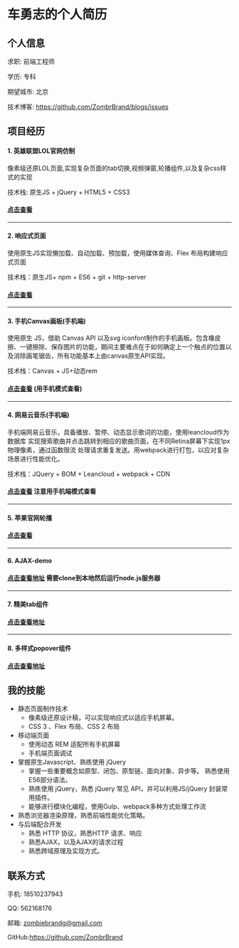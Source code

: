 # 车勇志的个人简历

## 个人信息

求职: 前端工程师

学历: 专科

期望城市: 北京

技术博客: https://github.com/ZombrBrand/blogs/issues



## 项目经历

#### 1. 英雄联盟LOL官网仿制

像素级还原LOL页面,实现复杂页面的tab切换,视频弹窗,轮播组件,以及复杂css样式的实现

技术栈: 原生JS + jQuery + HTML5 + CSS3

#### [点击查看](https://zombrbrand.github.io/lol-demo/lol.html)


<hr/>


#### 2. 响应式页面

使用原生JS实现懒加载、自动加载、预加载，使用媒体查询、Flex 布局构建响应式页面

技术栈：原生JS+ npm + ES6 + git + http-server

#### [点击查看](https://zombrbrand.github.io/simple-demo/index.html)


<hr/>


#### 3. 手机Canvas画板(手机端)

使用原生 JS，借助 Canvas API 以及svg iconfont制作的手机画板。包含橡皮擦、一键擦除、保存图片的功能，期间主要难点在于如何确定上一个触点的位置以及消除画笔锯齿，所有功能基本上由canvas原生API实现。

技术栈：Canvas + JS+动态rem

#### [点击查看](https://zombrbrand.github.io/drawing-board/drawing-board.html) (用手机模式查看)


<hr/>


#### 4. 网易云音乐(手机端)

手机端网易云音乐，具备播放、暂停、动态显示歌词的功能，使用leancloud作为数据库 实现搜索歌曲并点击跳转到相应的歌曲页面，在不同Retina屏幕下实现1px物理像素，通过函数限流 处理请求重复发送。用webpack进行打包，以应对复杂场景进行性能优化。

技术栈：JQuery + BOM  + Leancloud + webpack + CDN

#### [点击查看](https://zombrbrand.github.io/163music-demo/dist/home.html) 注意用手机端模式查看

<hr/>

#### 5. 苹果官网轮播

#### [点击查看](https://zombrbrand.github.io/appleCarousel-demo/Carousel.html)

<hr/>

#### 6. AJAX-demo

#### [点击查看地址](https://zombrbrand.github.io/ajax-demo/ajax-demo.html) 需要clone到本地然后运行node.js服务器


<hr/>


#### 7. 精美tab组件

#### [点击查看地址](https://zombrbrand.github.io/tab-demo1/index.html)


<hr/>


#### 8. 多样式popover组件

#### [点击查看地址](https://zombrbrand.github.io/popover-demo1/index.html)


## 我的技能

- 静态页面制作技术
  - 像素级还原设计稿，可以实现响应式以适应手机屏幕。
  - CSS 3 、Flex 布局、CSS 2 布局
- 移动端页面
  - 使用动态 REM 适配所有手机屏幕
  - 手机端页面调试
- 掌握原生Javascript、熟练使用 jQuery
  - 掌握一些重要概念如原型、闭包、原型链、面向对象、异步等。 熟悉使用ES6部分语法。
  - 熟练使用 jQuery，熟悉 jQuery 常见 API，并可以利用JS/jQuery 封装常用插件。
  - 能够进行模块化编程，使用Gulp、webpack多种方式处理工作流
- 熟悉浏览器渲染原理，熟悉前端性能优化策略。
- 与后端配合开发
  - 熟悉 HTTP 协议，熟悉HTTP 请求、响应
  - 熟悉AJAX，以及AJAX的请求过程
  - 熟悉跨域原理及实现方式。



## 联系方式

手机: 18510237943

QQ: 562168176

邮箱: zombiebrandg@gmail.com

GitHub:https://github.com/ZombrBrand


